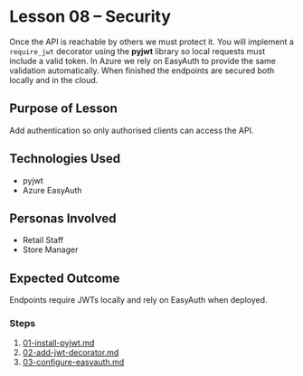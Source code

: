 # Lesson 08 – Security

Once the API is reachable by others we must protect it. You will implement a
`require_jwt` decorator using the **pyjwt** library so local requests must
include a valid token. In Azure we rely on EasyAuth to provide the same
validation automatically. When finished the endpoints are secured both locally
and in the cloud.

## Purpose of Lesson

Add authentication so only authorised clients can access the API.

## Technologies Used

- pyjwt
- Azure EasyAuth

## Personas Involved

- Retail Staff
- Store Manager

## Expected Outcome

Endpoints require JWTs locally and rely on EasyAuth when deployed.

### Steps

1. [01-install-pyjwt.md](01-install-pyjwt.md)
2. [02-add-jwt-decorator.md](02-add-jwt-decorator.md)
3. [03-configure-easyauth.md](03-configure-easyauth.md)
